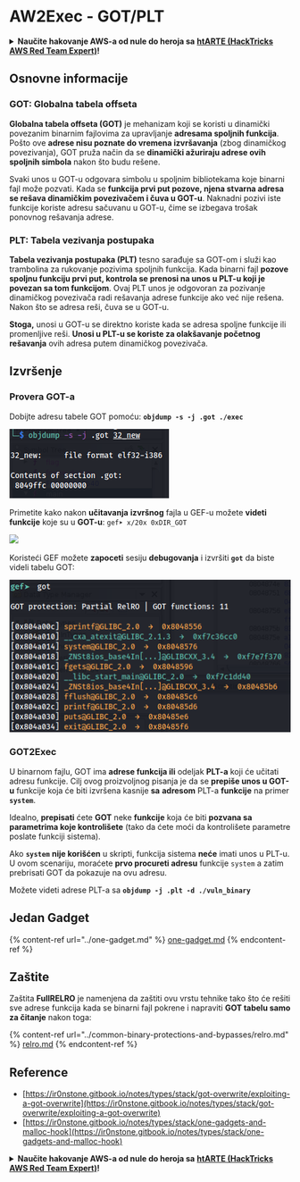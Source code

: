 # AW2Exec - GOT/PLT

<details>

<summary><strong>Naučite hakovanje AWS-a od nule do heroja sa</strong> <a href="https://training.hacktricks.xyz/courses/arte"><strong>htARTE (HackTricks AWS Red Team Expert)</strong></a><strong>!</strong></summary>

Drugi načini podrške HackTricks-u:

* Ako želite da vidite **vašu kompaniju reklamiranu na HackTricks-u** ili **preuzmete HackTricks u PDF formatu** proverite [**PLANOVE ZA PRIJAVU**](https://github.com/sponsors/carlospolop)!
* Nabavite [**zvanični PEASS & HackTricks swag**](https://peass.creator-spring.com)
* Otkrijte [**The PEASS Family**](https://opensea.io/collection/the-peass-family), našu kolekciju ekskluzivnih [**NFT-ova**](https://opensea.io/collection/the-peass-family)
* **Pridružite se** 💬 [**Discord grupi**](https://discord.gg/hRep4RUj7f) ili [**telegram grupi**](https://t.me/peass) ili nas **pratite** na **Twitteru** 🐦 [**@hacktricks\_live**](https://twitter.com/hacktricks\_live)**.**
* **Podelite svoje hakovanje trikove slanjem PR-ova na** [**HackTricks**](https://github.com/carlospolop/hacktricks) i [**HackTricks Cloud**](https://github.com/carlospolop/hacktricks-cloud) github repozitorijume.

</details>

## **Osnovne informacije**

### **GOT: Globalna tabela offseta**

**Globalna tabela offseta (GOT)** je mehanizam koji se koristi u dinamički povezanim binarnim fajlovima za upravljanje **adresama spoljnih funkcija**. Pošto ove **adrese nisu poznate do vremena izvršavanja** (zbog dinamičkog povezivanja), GOT pruža način da se **dinamički ažuriraju adrese ovih spoljnih simbola** nakon što budu rešene.

Svaki unos u GOT-u odgovara simbolu u spoljnim bibliotekama koje binarni fajl može pozvati. Kada se **funkcija prvi put pozove, njena stvarna adresa se rešava dinamičkim povezivačem i čuva u GOT-u**. Naknadni pozivi iste funkcije koriste adresu sačuvanu u GOT-u, čime se izbegava trošak ponovnog rešavanja adrese.

### **PLT: Tabela vezivanja postupaka**

**Tabela vezivanja postupaka (PLT)** tesno sarađuje sa GOT-om i služi kao trambolina za rukovanje pozivima spoljnih funkcija. Kada binarni fajl **pozove spoljnu funkciju prvi put, kontrola se prenosi na unos u PLT-u koji je povezan sa tom funkcijom**. Ovaj PLT unos je odgovoran za pozivanje dinamičkog povezivača radi rešavanja adrese funkcije ako već nije rešena. Nakon što se adresa reši, čuva se u GOT-u.

**Stoga,** unosi u GOT-u se direktno koriste kada se adresa spoljne funkcije ili promenljive reši. **Unosi u PLT-u se koriste za olakšavanje početnog rešavanja** ovih adresa putem dinamičkog povezivača.

## Izvršenje

### Provera GOT-a

Dobijte adresu tabele GOT pomoću: **`objdump -s -j .got ./exec`**

![](<../../../.gitbook/assets/image (619).png>)

Primetite kako nakon **učitavanja** **izvršnog** fajla u GEF-u možete **videti** **funkcije** koje su u **GOT-u**: `gef➤ x/20x 0xDIR_GOT`

![](https://github.com/carlospolop/hacktricks/blob/rs/.gitbook/assets/image%20\(620\)%20\(1\)%20\(1\)%20\(1\)%20\(1\)%20\(1\)%20\(1\)%20\(1\)%20\(1\)%20\(1\)%20\(1\)%20\(1\)%20\(1\)%20\(1\)%20\(1\)%20\(1\)%20\(1\)%20\(1\)%20\(1\)%20\(1\)%20\(1\)%20\(1\)%20\(1\)%20\(1\)%20\(1\)%20\(1\)%20\(1\)%20\(1\)%20\(1\)%20\(1\)%20\(1\)%20\(1\)%20\(1\)%20\(1\)%20\(1\)%20\(1\)%20\(1\)%20\(1\)%20\(1\)%20\(1\)%20\(1\)%20\(5\).png)

Koristeći GEF možete **zapoceti** sesiju **debugovanja** i izvršiti **`got`** da biste videli tabelu GOT:

![](<../../../.gitbook/assets/image (621).png>)

### GOT2Exec

U binarnom fajlu, GOT ima **adrese funkcija ili** odeljak **PLT-a** koji će učitati adresu funkcije. Cilj ovog proizvoljnog pisanja je da se **prepiše unos u GOT-u** funkcije koja će biti izvršena kasnije **sa** **adresom** PLT-a **funkcije** na primer **`system`**.

Idealno, **prepisati** ćete **GOT** neke **funkcije** koja će biti **pozvana sa parametrima koje kontrolišete** (tako da ćete moći da kontrolišete parametre poslate funkciji sistema).

Ako **`system`** **nije korišćen** u skripti, funkcija sistema **neće** imati unos u PLT-u. U ovom scenariju, moraćete **prvo procureti adresu** funkcije `system` a zatim prebrisati GOT da pokazuje na ovu adresu.

Možete videti adrese PLT-a sa **`objdump -j .plt -d ./vuln_binary`**

## **Jedan Gadget**

{% content-ref url="../one-gadget.md" %}
[one-gadget.md](../one-gadget.md)
{% endcontent-ref %}

## **Zaštite**

Zaštita **FullRELRO** je namenjena da zaštiti ovu vrstu tehnike tako što će rešiti sve adrese funkcija kada se binarni fajl pokrene i napraviti **GOT tabelu samo za čitanje** nakon toga:

{% content-ref url="../common-binary-protections-and-bypasses/relro.md" %}
[relro.md](../common-binary-protections-and-bypasses/relro.md)
{% endcontent-ref %}

## Reference

* [https://ir0nstone.gitbook.io/notes/types/stack/got-overwrite/exploiting-a-got-overwrite](https://ir0nstone.gitbook.io/notes/types/stack/got-overwrite/exploiting-a-got-overwrite)
* [https://ir0nstone.gitbook.io/notes/types/stack/one-gadgets-and-malloc-hook](https://ir0nstone.gitbook.io/notes/types/stack/one-gadgets-and-malloc-hook)

<details>

<summary><strong>Naučite hakovanje AWS-a od nule do heroja sa</strong> <a href="https://training.hacktricks.xyz/courses/arte"><strong>htARTE (HackTricks AWS Red Team Expert)</strong></a><strong>!</strong></summary>

Drugi načini podrške HackTricks-u:

* Ako želite da vidite **vašu kompaniju reklamiranu na HackTricks-u** ili **preuzmete HackTricks u PDF formatu** proverite [**PLANOVE ZA PRIJAVU**](https://github.com/sponsors/carlospolop)!
* Nabavite [**zvanični PEASS & HackTricks swag**](https://peass.creator-spring.com)
* Otkrijte [**The PEASS Family**](https://opensea.io/collection/the-peass-family), našu kolekciju ekskluzivnih [**NFT-ova**](https://opensea.io/collection/the-peass-family)
* **Pridružite se** 💬 [**Discord grupi**](https://discord.gg/hRep4RUj7f) ili [**telegram grupi**](https://t.me/peass) ili nas **pratite** na **Twitteru** 🐦 [**@hacktricks\_live**](https://twitter.com/hacktricks\_live)**.**
* **Podelite svoje hakovanje trikove slanjem PR-ova na** [**HackTricks**](https://github.com/carlospolop/hacktricks) i [**HackTricks Cloud**](https://github.com/carlospolop/hacktricks-cloud) github repozitorijume.

</details>
